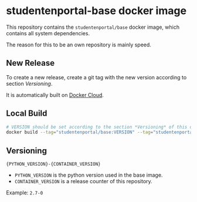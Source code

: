 # studentenportal-base docker image

This repository contains the `studentenportal/base` docker image, which contains all system dependencies.

The reason for this to be an own repository is mainly speed.

## New Release

To create a new release, create a git tag with the new version according to section *Versioning*.

It is automatically built on [Docker Cloud](https://cloud.docker.com/).

## Local Build

```bash
# VERSION should be set according to the section *Versioning* of this document.
docker build --tag="studentenportal/base:VERSION" --tag="studentenportal/base:latest" .
```

## Versioning
```
{PYTHON_VERSION}-{CONTAINER_VERSION}
```

- `PYTHON_VERSION` is the python version used in the base image.
- `CONTAINER_VERSION` is a release counter of this repository.

Example: `2.7-0`
